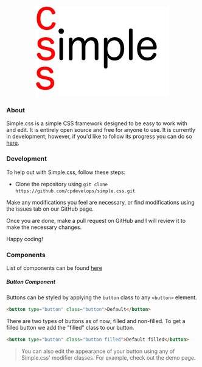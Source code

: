 <p align="center">
  <a href="http://cpdev.me/simple.css/">
    <img src="logo.png" alt="simple.css Logo" />
  </a>
</p>

### About
Simple.css is a simple CSS framework designed to be easy to work with and edit. It is entirely open source and free for anyone to use. It is currently in development; however, if you'd like to follow its progress you can do so [here](http://cpdev.me/simple.css/).

### Development
To help out with Simple.css, follow these steps:

- Clone the repository using 
`git clone https://github.com/cpdevelops/simple.css.git`

Make any modifications you feel are necessary, or find modifications using the issues tab on our GitHub page.

Once you are done, make a pull request on GitHub and I will review it to make the necessary changes.

Happy coding!

### Components
List of components can be found [here](https://github.com/cpdevelops/simple.css/tree/master/src/components)

##### Button Component
Buttons can be styled by applying the `button` class to any `<button>` element.

```html
<button type="button" class="button">Default</button>
```

There are two types of buttons as of now; filled and non-filled. To get a filled button we add the "filled" class to our button.

```html
<button type="button" class="button filled">Default filled</button>
```

> You can also edit the appearance of your button using any of Simple.css' modifier classes. For example, check out the demo page.
